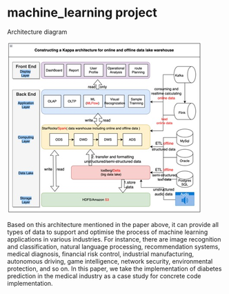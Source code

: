 # machine_learning project
Architecture diagram

![Based on kappa architecture adapts to various types of data](Mlflow-Diabetes-Prediction-Pipeline/data/1695960956040.jpg)

Based on this architecture mentioned in the paper above, it can provide all types of data to support and optimise the process of machine learning applications in various industries. For instance, there are image recognition and classification, natural language processing, recommendation systems, medical diagnosis, financial risk control, industrial manufacturing, autonomous driving, game intelligence, network security, environmental protection, and so on. In this paper, we take the implementation of diabetes prediction in the medical industry as a case study for concrete code implementation.
